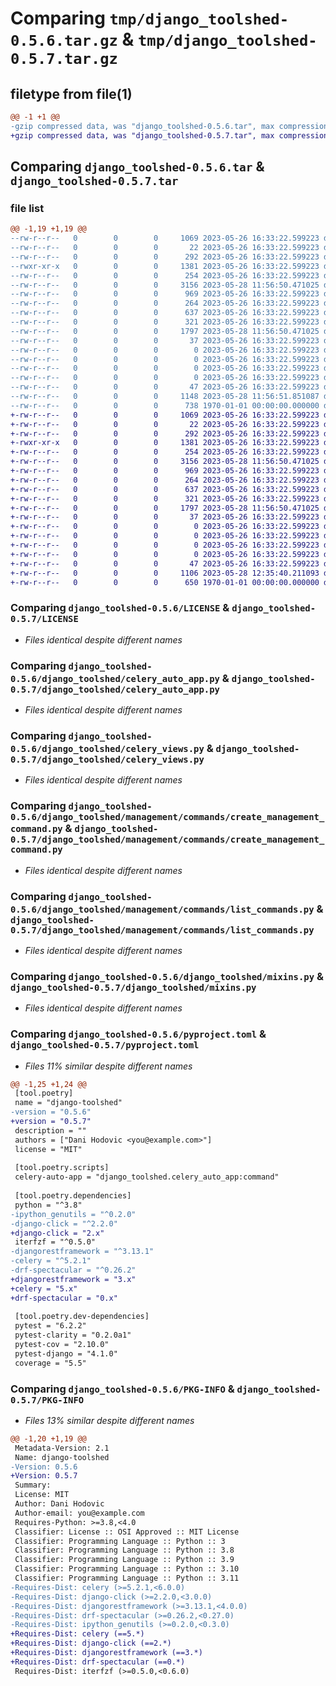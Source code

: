 # Comparing `tmp/django_toolshed-0.5.6.tar.gz` & `tmp/django_toolshed-0.5.7.tar.gz`

## filetype from file(1)

```diff
@@ -1 +1 @@
-gzip compressed data, was "django_toolshed-0.5.6.tar", max compression
+gzip compressed data, was "django_toolshed-0.5.7.tar", max compression
```

## Comparing `django_toolshed-0.5.6.tar` & `django_toolshed-0.5.7.tar`

### file list

```diff
@@ -1,19 +1,19 @@
--rw-r--r--   0        0        0     1069 2023-05-26 16:33:22.599223 django_toolshed-0.5.6/LICENSE
--rw-r--r--   0        0        0       22 2023-05-26 16:33:22.599223 django_toolshed-0.5.6/django_toolshed/__init__.py
--rw-r--r--   0        0        0      292 2023-05-26 16:33:22.599223 django_toolshed-0.5.6/django_toolshed/apps.py
--rwxr-xr-x   0        0        0     1381 2023-05-26 16:33:22.599223 django_toolshed-0.5.6/django_toolshed/celery_auto_app.py
--rw-r--r--   0        0        0      254 2023-05-26 16:33:22.599223 django_toolshed-0.5.6/django_toolshed/celery_urls.py
--rw-r--r--   0        0        0     3156 2023-05-28 11:56:50.471025 django_toolshed-0.5.6/django_toolshed/celery_views.py
--rw-r--r--   0        0        0      969 2023-05-26 16:33:22.599223 django_toolshed-0.5.6/django_toolshed/management/commands/create_management_command.py
--rw-r--r--   0        0        0      264 2023-05-26 16:33:22.599223 django_toolshed-0.5.6/django_toolshed/management/commands/list_apps.py
--rw-r--r--   0        0        0      637 2023-05-26 16:33:22.599223 django_toolshed-0.5.6/django_toolshed/management/commands/list_commands.py
--rw-r--r--   0        0        0      321 2023-05-26 16:33:22.599223 django_toolshed-0.5.6/django_toolshed/management/commands/list_users.py
--rw-r--r--   0        0        0     1797 2023-05-28 11:56:50.471025 django_toolshed-0.5.6/django_toolshed/mixins.py
--rw-r--r--   0        0        0       37 2023-05-26 16:33:22.599223 django_toolshed-0.5.6/django_toolshed/signals.py
--rw-r--r--   0        0        0        0 2023-05-26 16:33:22.599223 django_toolshed-0.5.6/django_toolshed/static/django_toolshed/css/.gitkeep
--rw-r--r--   0        0        0        0 2023-05-26 16:33:22.599223 django_toolshed-0.5.6/django_toolshed/static/django_toolshed/images/.gitkeep
--rw-r--r--   0        0        0        0 2023-05-26 16:33:22.599223 django_toolshed-0.5.6/django_toolshed/static/django_toolshed/js/.gitkeep
--rw-r--r--   0        0        0        0 2023-05-26 16:33:22.599223 django_toolshed-0.5.6/django_toolshed/templates/django_toolshed/.gitkeep
--rw-r--r--   0        0        0       47 2023-05-26 16:33:22.599223 django_toolshed-0.5.6/django_toolshed/urls.py
--rw-r--r--   0        0        0     1148 2023-05-28 11:56:51.851087 django_toolshed-0.5.6/pyproject.toml
--rw-r--r--   0        0        0      738 1970-01-01 00:00:00.000000 django_toolshed-0.5.6/PKG-INFO
+-rw-r--r--   0        0        0     1069 2023-05-26 16:33:22.599223 django_toolshed-0.5.7/LICENSE
+-rw-r--r--   0        0        0       22 2023-05-26 16:33:22.599223 django_toolshed-0.5.7/django_toolshed/__init__.py
+-rw-r--r--   0        0        0      292 2023-05-26 16:33:22.599223 django_toolshed-0.5.7/django_toolshed/apps.py
+-rwxr-xr-x   0        0        0     1381 2023-05-26 16:33:22.599223 django_toolshed-0.5.7/django_toolshed/celery_auto_app.py
+-rw-r--r--   0        0        0      254 2023-05-26 16:33:22.599223 django_toolshed-0.5.7/django_toolshed/celery_urls.py
+-rw-r--r--   0        0        0     3156 2023-05-28 11:56:50.471025 django_toolshed-0.5.7/django_toolshed/celery_views.py
+-rw-r--r--   0        0        0      969 2023-05-26 16:33:22.599223 django_toolshed-0.5.7/django_toolshed/management/commands/create_management_command.py
+-rw-r--r--   0        0        0      264 2023-05-26 16:33:22.599223 django_toolshed-0.5.7/django_toolshed/management/commands/list_apps.py
+-rw-r--r--   0        0        0      637 2023-05-26 16:33:22.599223 django_toolshed-0.5.7/django_toolshed/management/commands/list_commands.py
+-rw-r--r--   0        0        0      321 2023-05-26 16:33:22.599223 django_toolshed-0.5.7/django_toolshed/management/commands/list_users.py
+-rw-r--r--   0        0        0     1797 2023-05-28 11:56:50.471025 django_toolshed-0.5.7/django_toolshed/mixins.py
+-rw-r--r--   0        0        0       37 2023-05-26 16:33:22.599223 django_toolshed-0.5.7/django_toolshed/signals.py
+-rw-r--r--   0        0        0        0 2023-05-26 16:33:22.599223 django_toolshed-0.5.7/django_toolshed/static/django_toolshed/css/.gitkeep
+-rw-r--r--   0        0        0        0 2023-05-26 16:33:22.599223 django_toolshed-0.5.7/django_toolshed/static/django_toolshed/images/.gitkeep
+-rw-r--r--   0        0        0        0 2023-05-26 16:33:22.599223 django_toolshed-0.5.7/django_toolshed/static/django_toolshed/js/.gitkeep
+-rw-r--r--   0        0        0        0 2023-05-26 16:33:22.599223 django_toolshed-0.5.7/django_toolshed/templates/django_toolshed/.gitkeep
+-rw-r--r--   0        0        0       47 2023-05-26 16:33:22.599223 django_toolshed-0.5.7/django_toolshed/urls.py
+-rw-r--r--   0        0        0     1106 2023-05-28 12:35:40.211093 django_toolshed-0.5.7/pyproject.toml
+-rw-r--r--   0        0        0      650 1970-01-01 00:00:00.000000 django_toolshed-0.5.7/PKG-INFO
```

### Comparing `django_toolshed-0.5.6/LICENSE` & `django_toolshed-0.5.7/LICENSE`

 * *Files identical despite different names*

### Comparing `django_toolshed-0.5.6/django_toolshed/celery_auto_app.py` & `django_toolshed-0.5.7/django_toolshed/celery_auto_app.py`

 * *Files identical despite different names*

### Comparing `django_toolshed-0.5.6/django_toolshed/celery_views.py` & `django_toolshed-0.5.7/django_toolshed/celery_views.py`

 * *Files identical despite different names*

### Comparing `django_toolshed-0.5.6/django_toolshed/management/commands/create_management_command.py` & `django_toolshed-0.5.7/django_toolshed/management/commands/create_management_command.py`

 * *Files identical despite different names*

### Comparing `django_toolshed-0.5.6/django_toolshed/management/commands/list_commands.py` & `django_toolshed-0.5.7/django_toolshed/management/commands/list_commands.py`

 * *Files identical despite different names*

### Comparing `django_toolshed-0.5.6/django_toolshed/mixins.py` & `django_toolshed-0.5.7/django_toolshed/mixins.py`

 * *Files identical despite different names*

### Comparing `django_toolshed-0.5.6/pyproject.toml` & `django_toolshed-0.5.7/pyproject.toml`

 * *Files 11% similar despite different names*

```diff
@@ -1,25 +1,24 @@
 [tool.poetry]
 name = "django-toolshed"
-version = "0.5.6"
+version = "0.5.7"
 description = ""
 authors = ["Dani Hodovic <you@example.com>"]
 license = "MIT"
 
 [tool.poetry.scripts]
 celery-auto-app = "django_toolshed.celery_auto_app:command"
 
 [tool.poetry.dependencies]
 python = "^3.8"
-ipython_genutils = "^0.2.0"
-django-click = "^2.2.0"
+django-click = "2.x"
 iterfzf = "^0.5.0"
-djangorestframework = "^3.13.1"
-celery = "^5.2.1"
-drf-spectacular = "^0.26.2"
+djangorestframework = "3.x"
+celery = "5.x"
+drf-spectacular = "0.x"
 
 [tool.poetry.dev-dependencies]
 pytest = "6.2.2"
 pytest-clarity = "0.2.0a1"
 pytest-cov = "2.10.0"
 pytest-django = "4.1.0"
 coverage = "5.5"
```

### Comparing `django_toolshed-0.5.6/PKG-INFO` & `django_toolshed-0.5.7/PKG-INFO`

 * *Files 13% similar despite different names*

```diff
@@ -1,20 +1,19 @@
 Metadata-Version: 2.1
 Name: django-toolshed
-Version: 0.5.6
+Version: 0.5.7
 Summary: 
 License: MIT
 Author: Dani Hodovic
 Author-email: you@example.com
 Requires-Python: >=3.8,<4.0
 Classifier: License :: OSI Approved :: MIT License
 Classifier: Programming Language :: Python :: 3
 Classifier: Programming Language :: Python :: 3.8
 Classifier: Programming Language :: Python :: 3.9
 Classifier: Programming Language :: Python :: 3.10
 Classifier: Programming Language :: Python :: 3.11
-Requires-Dist: celery (>=5.2.1,<6.0.0)
-Requires-Dist: django-click (>=2.2.0,<3.0.0)
-Requires-Dist: djangorestframework (>=3.13.1,<4.0.0)
-Requires-Dist: drf-spectacular (>=0.26.2,<0.27.0)
-Requires-Dist: ipython_genutils (>=0.2.0,<0.3.0)
+Requires-Dist: celery (==5.*)
+Requires-Dist: django-click (==2.*)
+Requires-Dist: djangorestframework (==3.*)
+Requires-Dist: drf-spectacular (==0.*)
 Requires-Dist: iterfzf (>=0.5.0,<0.6.0)
```

